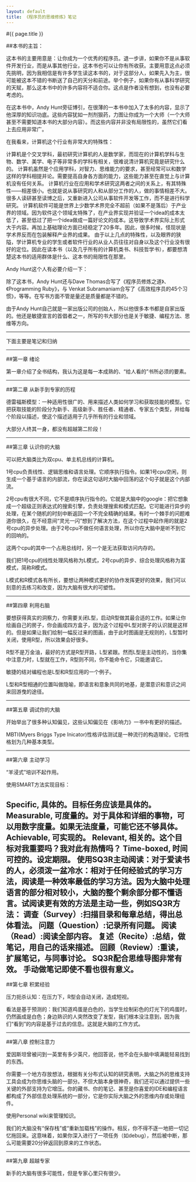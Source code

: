 ```yaml
---
layout: default
title: 《程序员的思维修炼》笔记
---
```


#{{ page.title }}

##本书的主旨：

这本书的主要用意是：让你成为一个优秀的程序员。退一步讲，如果你不是从事软件开发行业，而是从事其他行业，这本书也可以让你有所收获。主要用意这点必须先挑明，因为我相信是有许多学生读这本书的，对于这部分人，如果先入为主，很可能被这本不错的书断送了自己的天分和前途。举个例子，如果你有从事科学研究的天赋，那么这本书中的许多内容将不适合你。这点是作者没有想到，也没有必要考虑的。

在这本书中，Andy Hunt旁征博引，在很薄的一本书中加入了太多的内容，显示了他深厚的知识功底。这些内容犹如一剂剂狠药，力图让你成为一个大师（一个大师甚至不需要知道本书的大部分内容）。而这些内容并非没有局限性的，虽然它们看上去应用非常广。

在我看来，计算机这个行业有非常大的特殊性：

计算机是个交叉学科，最初研究计算机的人是数学家，而现在的计算机学科与生物、数学、美学、电子等非常多的学科有相关，很难说清计算机究竟是研究什么的。
计算机虽然是个应用学科，对智力、思维能力的要求，甚至经常可以和数学这样的学科相提并论。需要提高自身各方面的能力，这些能力甚至在直觉上与计算机没有任何关系。
计算机行业在应用和学术研究这两者之间的关系上，有其特殊性——相差很小。也就是说从事研究的人和从部分工作的人，做的事情相差不大。很多人读研甚至读博之后，又重新进入公司从事软件开发等工作，而不是进行科学研究。
计算机软件可能是世界上少数学术界完全不超前（如果不是落后）于产业界的领域。因为软件这个领域太特殊了，在产业界实现并验证一个idea的成本太低了，甚至低过了把一个idea做成一篇好论文的成本。这导致学术界实际上形式大于内容。再加上基础理论方面已经稳定了20多年。因此，很多时候，怪现状是学术界反而在包装解释产业界的成果。
由于以上几点的特殊性，以及眼界的狭隘，学计算机专业的学生或者软件行业的从业人员往往对自身以及这个行业没有很好的定位。因此在读本书（以及几乎所有的计算机类书、科技哲学书），都要想清楚这本书的适用群体是什么、这本书的局限性在那里。

Andy Hunt这个人有必要介绍一下：

除了这本书，Andy Hunt还与Dave Thomas合写了《程序员修炼之道》、《Programming Ruby》，与 Venkat Subramaniam合写了《高效程序员的45个习惯》，等等。在写书方面不管是量还是质量都是不错的。

由于Andy Hunt自己就是一家出版公司的创始人，所以他很多本书都是自家出版的。他还是敏捷宣言的首倡者之一，所写的书大部分也是关于敏捷、编程方法、思维等方向。

---

下面主要是笔记和归纳

---

##第一章 绪论

第一章介绍了全书结构，我认为这是每一本成熟的、“给人看的”书所必须的要素。

---

##第二章 从新手到专家的历程

德雷福斯模型：一种适用性很广的、用来描述人类如何学习和获取技能的模型。它把获取技能的阶段分为新手、高级新手、胜任者、精通者、专家五个类型，并给每个阶段以描述，使这个描述适用于几乎所有的行业和领域。

大部分人终其一身，都没有超越第二阶段！

---

##第三章 认识你的大脑

可以把大脑类比为双cpu、单主机总线的计算机。

1号cpu负责线性、逻辑思维和语言处理。它顺序执行指令。如果1号cpu空闲，则生成一个基于语言的内部流，你在读这句话时大脑中回荡的这个句子就是这个内部流。

2号cpu有很大不同，它不是顺序执行指令的。它就是大脑中的google：把它想象成一个超级正则表达式的搜索引擎，负责处理搜索和模式匹配。它可能进行异步的处理，在某个随机的时刻中断返回一个不完全精确的结果。有时一个棘手的问题难道你很久，在不经意间“灵光一闪”想到了解决方法，在这个过程中起作用的就是2号cpu的异步处理。由于2号cpu不做任何语言处理，所以你在大脑中是听不到它的回响的。

这两个cpu的其中一个占用总线时，另一个是无法获取访问内存的。

我们把1号cpu的线性处理风格称为L模式，2号cpu的异步、综合处理风格称为富模式，简称R模式。

L模式和R模式各有所长，要想让两种模式更好的协作发挥更好的效果，我们可以刻意的去练习和改变，因为大脑有很大的可塑性。

---

##第四章 利用右脑

要想获得真实的洞察力，你需要关闭L型，启动R型做其最合适的工作。如果让你绘画自己的房子，你会画成四方盒子，因为这个过程中L型对房子的认识就是这样的。但是如果让我们绘制一幅反过来的图画，由于此时图画是无规则的，L型暂时关闭，使用R型，所以效果会好很多。

R型不是万金油，最好的方式是R型开路，L型紧跟。然而L型是主动性的，当你集中注意力时，L型就在工作，R型则不同，你不能命令它，只能邀请它。

敏捷的结对编程也是L型和R型应用的一个例子。

L型和R型相通的位置叫做隐喻，即语言和意象共同的地基，是潜意识和意识之间来回游曳的途径。

---

##第五章 调试你的大脑

开始举出了很多种认知偏见，这些认知偏见在《影响力》一书中有更好的描述。

MBTI(Myers Briggs Type Inicator)性格评估测试是一种流行的构造理论，它将性格划为几种基本类型。 

---

##第六章 主动学习

“羊浸式”培训不起作用。

使用SMART方法实现目标：

Specific, 具体的。目标任务应该是具体的。
Measurable, 可度量的。对于具体和详细的事物，可以用数字度量。如果无法度量，可能它还不够具体。
Achievable, 可实现的。
Relevant, 相关的。这个目标对我重要吗？我对此有热情吗？
Time-boxed, 时间可控的。设定期限。
使用SQ3R主动阅读：对于爱读书的人，必须泼一盆冷水：相对于任何经验式的学习方法，阅读是一种效率最低的学习方法。因为大脑中处理语言的部分相对较小，大脑的整个剩余部分都不懂语言。试阅读更有效的方法是主动一些，例如SQ3R方法：
调查（Survey）:扫描目录和每章总结，得出总体看法。
问题（Question）:记录所有问题。
阅读（Read）:阅读全部内容。
复述（Recite）:总结，做笔记，用自己的话来描述。
回顾（Review）:重读，扩展笔记，与同事讨论。
SQ3R配合思维导图非常有效。
手动做笔记即使不看也很有意义。
---

##第七章 积累经验

压力扼杀认知：在压力下，R型会自动关闭，造成短视。

看法是基于预测的：我们知道鸡蛋是白色的，当学生绘制彩色的灯光下的鸡蛋时，仍然画成是白色；身边熟识的人突然改变了发型，我们根本没注意到，因为我们“看到”的内容是基于过去的信息。这就是大脑的工作方式。

---

##第八章 控制注意力

爱因斯坦曾被问到一英里有多少英尺，他回答说，他不会在头脑中填满能轻易找到的东西。

你需要一个地方存放想法，根据有关分布式认知的研究表明，大脑之外的思维支持工具会成为你思维头脑的一部分。不但大脑本身很神奇，我们还可以通过提供一些关键的外部支持为它增压。你的藏书、你的笔记、甚至是你喜爱的IDE和编程语言都构成了外部信息处理系统的一部分，它是你实际大脑之外的思维内存或处理组件。

使用Personal wiki来管理知识。

我们的大脑没有“保存栈”或“重新加载栈”的操作。相反，你不得不逐一地把一切记忆拖回来。这意味着，如果你深入进行了一项任务（如debug），然后被中断，那么可能需要20分钟返回到原来的工作状态。

---

##第九章 超越专家

新手的大脑有很多可能性，但是专家心里只有很少。

